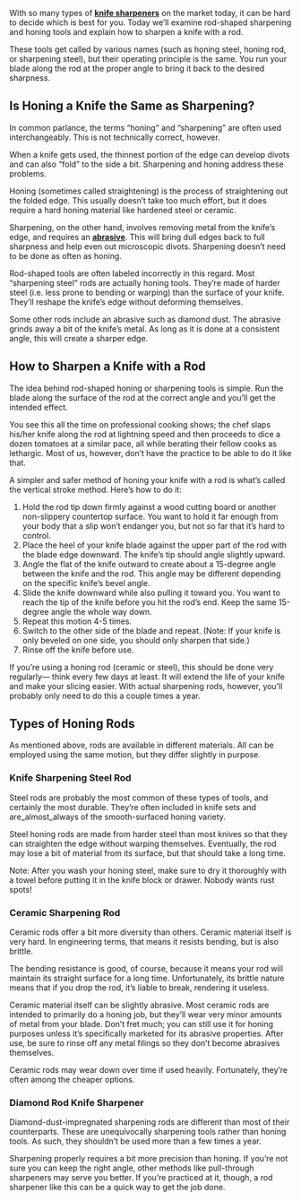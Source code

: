 With so many types of [**knife sharpeners**](https://healthykitchen101.com/knife-sharpeners/reviews/best/) on the market today, it can be hard to decide which is best for you. Today we’ll examine rod-shaped sharpening and honing tools and explain how to sharpen a knife with a rod.

These tools get called by various names (such as honing steel, honing rod, or sharpening steel), but their operating principle is the same. You run your blade along the rod at the proper angle to bring it back to the desired sharpness.

Is Honing a Knife the Same as Sharpening?
-----------------------------------------

In common parlance, the terms “honing” and “sharpening” are often used interchangeably. This is not technically correct, however. 

When a knife gets used, the thinnest portion of the edge can develop divots and can also “fold” to the side a bit. Sharpening and honing address these problems. 

Honing (sometimes called straightening) is the process of straightening out the folded edge. This usually doesn’t take too much effort, but it does require a hard honing material like hardened steel or ceramic. 

Sharpening, on the other hand, involves removing metal from the knife’s edge, and requires an [**abrasive**](https://www.worksharptools.com/the-best-abrasives-to-sharpen-your-knife/). This will bring dull edges back to full sharpness and help even out microscopic divots. Sharpening doesn’t need to be done as often as honing. 

Rod-shaped tools are often labeled incorrectly in this regard. Most “sharpening steel” rods are actually honing tools. They’re made of harder steel (i.e. less prone to bending or warping) than the surface of your knife. They’ll reshape the knife’s edge without deforming themselves.

Some other rods include an abrasive such as diamond dust. The abrasive grinds away a bit of the knife’s metal. As long as it is done at a consistent angle, this will create a sharper edge. 

How to Sharpen a Knife with a Rod
---------------------------------

The idea behind rod-shaped honing or sharpening tools is simple. Run the blade along the surface of the rod at the correct angle and you’ll get the intended effect. 

You see this all the time on professional cooking shows; the chef slaps his/her knife along the rod at lightning speed and then proceeds to dice a dozen tomatoes at a similar pace, all while berating their fellow cooks as lethargic. Most of us, however, don’t have the practice to be able to do it like that.

A simpler and safer method of honing your knife with a rod is what’s called the vertical stroke method. Here’s how to do it:

1.  Hold the rod tip down firmly against a wood cutting board or another non-slippery countertop surface. You want to hold it far enough from your body that a slip won’t endanger you, but not so far that it’s hard to control.
2.  Place the heel of your knife blade against the upper part of the rod with the blade edge downward. The knife’s tip should angle slightly upward. 
3.  Angle the flat of the knife outward to create about a 15-degree angle between the knife and the rod. This angle may be different depending on the specific knife’s bevel angle.
4.  Slide the knife downward while also pulling it toward you. You want to reach the tip of the knife before you hit the rod’s end. Keep the same 15-degree angle the whole way down.
5.  Repeat this motion 4-5 times.
6.  Switch to the other side of the blade and repeat. (Note: If your knife is only beveled on one side, you should only sharpen that side.)
7.  Rinse off the knife before use.

If you’re using a honing rod (ceramic or steel), this should be done very regularly— think every few days at least. It will extend the life of your knife and make your slicing easier. With actual sharpening rods, however, you’ll probably only need to do this a couple times a year.

Types of Honing Rods
--------------------

As mentioned above, rods are available in different materials. All can be employed using the same motion, but they differ slightly in purpose.

### Knife Sharpening Steel Rod

Steel rods are probably the most common of these types of tools, and certainly the most durable. They’re often included in knife sets and are_almost_always of the smooth-surfaced honing variety. 

Steel honing rods are made from harder steel than most knives so that they can straighten the edge without warping themselves. Eventually, the rod may lose a bit of material from its surface, but that should take a long time.

Note: After you wash your honing steel, make sure to dry it thoroughly with a towel before putting it in the knife block or drawer. Nobody wants rust spots!

### Ceramic Sharpening Rod

Ceramic rods offer a bit more diversity than others. Ceramic material itself is very hard. In engineering terms, that means it resists bending, but is also brittle. 

The bending resistance is good, of course, because it means your rod will maintain its straight surface for a long time. Unfortunately, its brittle nature means that if you drop the rod, it’s liable to break, rendering it useless.

Ceramic material itself can be slightly abrasive. Most ceramic rods are intended to primarily do a honing job, but they’ll wear very minor amounts of metal from your blade. Don’t fret much; you can still use it for honing purposes unless it’s specifically marketed for its abrasive properties. After use, be sure to rinse off any metal filings so they don’t become abrasives themselves.

Ceramic rods may wear down over time if used heavily. Fortunately, they’re often among the cheaper options.

### Diamond Rod Knife Sharpener

Diamond-dust-impregnated sharpening rods are different than most of their counterparts. These are unequivocally sharpening tools rather than honing tools. As such, they shouldn’t be used more than a few times a year.

Sharpening properly requires a bit more precision than honing. If you’re not sure you can keep the right angle, other methods like pull-through sharpeners may serve you better. If you’re practiced at it, though, a rod sharpener like this can be a quick way to get the job done.